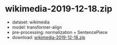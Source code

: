 # wikimedia-2019-12-18.zip

* dataset: wikimedia
* model: transformer-align
* pre-processing: normalization + SentencePiece
* download: [wikimedia-2019-12-18.zip](https://object.pouta.csc.fi/OPUS-MT-dev/en-bcl/wikimedia-2019-12-18.zip)

